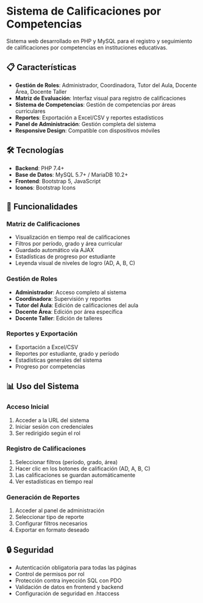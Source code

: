 # Sistema de Calificaciones por Competencias

Sistema web desarrollado en PHP y MySQL para el registro y seguimiento de calificaciones por competencias en instituciones educativas.

## 📋 Características

- **Gestión de Roles**: Administrador, Coordinadora, Tutor del Aula, Docente Área, Docente Taller
- **Matriz de Evaluación**: Interfaz visual para registro de calificaciones
- **Sistema de Competencias**: Gestión de competencias por áreas curriculares
- **Reportes**: Exportación a Excel/CSV y reportes estadísticos
- **Panel de Administración**: Gestión completa del sistema
- **Responsive Design**: Compatible con dispositivos móviles

## 🛠️ Tecnologías

- **Backend**: PHP 7.4+
- **Base de Datos**: MySQL 5.7+ / MariaDB 10.2+
- **Frontend**: Bootstrap 5, JavaScript
- **Iconos**: Bootstrap Icons

## 🎯 Funcionalidades

### Matriz de Calificaciones
- Visualización en tiempo real de calificaciones
- Filtros por período, grado y área curricular
- Guardado automático vía AJAX
- Estadísticas de progreso por estudiante
- Leyenda visual de niveles de logro (AD, A, B, C)

### Gestión de Roles
- **Administrador**: Acceso completo al sistema
- **Coordinadora**: Supervisión y reportes
- **Tutor del Aula**: Edición de calificaciones del aula
- **Docente Área**: Edición por área específica
- **Docente Taller**: Edición de talleres

### Reportes y Exportación
- Exportación a Excel/CSV
- Reportes por estudiante, grado y período
- Estadísticas generales del sistema
- Progreso por competencias

## 📊 Uso del Sistema

### Acceso Inicial
1. Acceder a la URL del sistema
2. Iniciar sesión con credenciales
3. Ser redirigido según el rol

### Registro de Calificaciones
1. Seleccionar filtros (período, grado, área)
2. Hacer clic en los botones de calificación (AD, A, B, C)
3. Las calificaciones se guardan automáticamente
4. Ver estadísticas en tiempo real

### Generación de Reportes
1. Acceder al panel de administración
2. Seleccionar tipo de reporte
3. Configurar filtros necesarios
4. Exportar en formato deseado

## 🔒 Seguridad

- Autenticación obligatoria para todas las páginas
- Control de permisos por rol
- Protección contra inyección SQL con PDO
- Validación de datos en frontend y backend
- Configuración de seguridad en .htaccess

